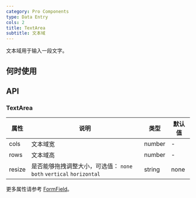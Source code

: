 ```yaml
---
category: Pro Components
type: Data Entry
cols: 2
title: TextArea
subtitle: 文本域
---
```


文本域用于输入一段文字。

## 何时使用



## API


### TextArea

属性 | 说明 | 类型 | 默认值
-----|-----|-----|------
| cols | 文本域宽 | number  | - |
| rows | 文本域高 | number  | - |
| resize | 是否能够拖拽调整大小，可选值： `none` `both` `vertical` `horizontal` | string  | none |

更多属性请参考 [FormField](/components-pro/field/#FormField)。

<style>
[id^="components-button-demo-"] .c7n-pro-btn, [id^="components-button-demo-"] .c7n-pro-button {
  margin-right: 8px;
  margin-bottom: 12px;
}
[id^="components-button-demo-"] .c7n-pro-btn-group > .c7n-pro-btn {
  margin-right: 0;
}
</style>
